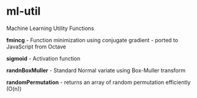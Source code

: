 # ml-util
Machine Learning Utility Functions

**fmincg** - Function minimization using conjugate gradient - ported to JavaScript from Octave

**sigmoid** - Activation function

**randnBoxMuller** - Standard Normal variate using Box-Muller transform

**randomPermutation** - returns an array of random permutation efficiently (O(n))
